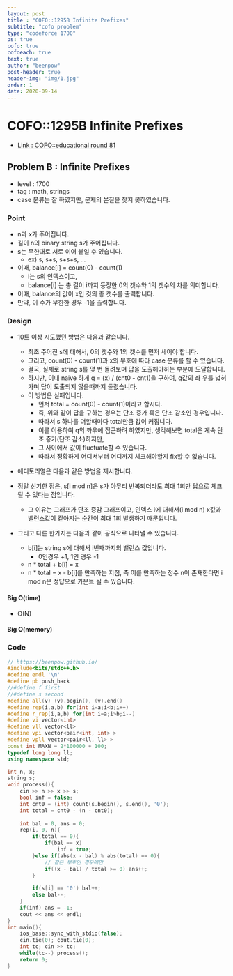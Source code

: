 ```yaml
---
layout: post
title : "COFO::1295B Infinite Prefixes"
subtitle: "cofo problem"
type: "codeforce 1700"
ps: true
cofo: true
cofoeach: true
text: true
author: "beenpow"
post-header: true
header-img: "img/1.jpg"
order: 1
date: 2020-09-14
---
```

# COFO::1295B Infinite Prefixes
- [Link : COFO::educational round 81](https://codeforces.com/problemset/problem/1295/B)

## Problem B : Infinite Prefixes

- level : 1700
- tag : math, strings
- case 분류는 잘 하였지만, 문제의 본질을 찾지 못하였습니다.

### Point
- n과 x가 주어집니다.
- 길이 n의 binary string s가 주어집니다.
- s는 무한대로 서로 이어 붙일 수 있습니다.
  - ex) s, s+s, s+s+s, ...
- 이때, balance[i] = count(0) - count(1)
  - i는 s의 인덱스이고,
  - balance[i] 는 총 길이 i까지 등장한 0의 갯수와 1의 갯수의 차를 의미합니다.
- 이때, balance의 값이 x인 것의 총 갯수를 출력합니다.
- 만약, 이 수가 무한한 경우 -1을 출력합니다.

### Design
- 10트 이상 시도했던 방법은 다음과 같습니다.
  - 최초 주어진 s에 대해서, 0의 갯수와 1의 갯수를 먼저 세어야 합니다.
  - 그리고, count(0) - count(1)과 x의 부호에 따라 case 분류를 할 수 있습니다.
  - 결국, 실제로 string s를 몇 번 돌려보며 답을 도출해야하는 부분에 도달합니다.
  - 하지만, 이때 naive 하게 q = (x) / (cnt0 - cnt1)을 구하여, q값의 좌 우를 넓혀가며 답이 도출되지 않을때까지 돌렸습니다.
  - 이 방법은 실패입니다.
    - 먼저 total = count(0) - count(1)이라고 합시다.
    - 즉, 위와 같이 답을 구하는 경우는 단조 증가 혹은 단조 감소인 경우입니다.
    - 따라서 s 하나를 더할때마다 total만큼 값이 커집니다.
    - 이를 이용하여 q의 좌우에 접근하려 하였지만, 생각해보면 total은 계속 단조 증가(단조 감소)하지만, 
    - 그 사이에서 값이 fluctuate할 수 있습니다.
    - 따라서 정확하게 어디서부터 어디까지 체크해야할지 fix할 수 없습니다.

- 에디토리얼은 다음과 같은 방법을 제시합니다.
- 정말 신기한 점은, s[i mod n]은 s가 아무리 반복되더라도 최대 1회만 답으로 체크될 수 있다는 점입니다.
  - 그 이유는 그래프가 단조 증감 그래프이고, 인덱스 i에 대해서(i mod n) x값과 밸런스값이 같아지는 순간이 최대 1회 발생하기 때문입니다.
- 그리고 다른 한가지는 다음과 같이 공식으로 나타낼 수 있습니다.
  - b[i]는 string s에 대해서 i번째까지의 밸런스 값입니다.
    - 0인경우 +1, 1인 경우 -1
  - n * total + b[i] = x
  - n * total = x - b[i]를 만족하는 지점, 즉 이를 만족하는 정수 n이 존재한다면  i mod n은 정답으로 카운트 될 수 있습니다.

#### Big O(time)
- O(N)

#### Big O(memory)

### Code

```cpp
// https://beenpow.github.io/
#include<bits/stdc++.h>
#define endl '\n'
#define pb push_back
//#define f first
//#define s second
#define all(v) (v).begin(), (v).end()
#define rep(i,a,b) for(int i=a;i<b;i++)
#define r_rep(i,a,b) for(int i=a;i>b;i--)
#define vi vector<int>
#define vll vector<ll>
#define vpi vector<pair<int, int> >
#define vpll vector<pair<ll, ll> >
const int MAXN = 2*100000 + 100;
typedef long long ll;
using namespace std;

int n, x;
string s;
void process(){
    cin >> n >> x >> s;
    bool inf = false;
    int cnt0 = (int) count(s.begin(), s.end(), '0');
    int total = cnt0 - (n - cnt0);
    
    int bal = 0, ans = 0;
    rep(i, 0, n){
        if(total == 0){
            if(bal == x)
                inf = true;
        }else if(abs(x - bal) % abs(total) == 0){
            // 같은 부호인 경우에만
            if((x - bal) / total >= 0) ans++;
        }
        
        if(s[i] == '0') bal++;
        else bal--;
    }
    if(inf) ans = -1;
    cout << ans << endl;
}
int main(){
    ios_base::sync_with_stdio(false);
    cin.tie(0); cout.tie(0);
    int tc; cin >> tc;
    while(tc--) process();
    return 0;
}
```
